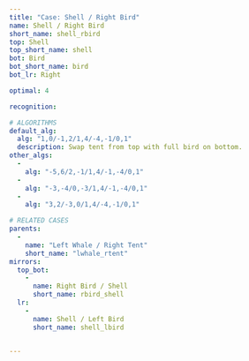 ```yaml
---
title: "Case: Shell / Right Bird"
name: Shell / Right Bird
short_name: shell_rbird
top: Shell
top_short_name: shell
bot: Bird
bot_short_name: bird
bot_lr: Right

optimal: 4

recognition:

# ALGORITHMS
default_alg:
  alg: "1,0/-1,2/1,4/-4,-1/0,1"
  description: Swap tent from top with full bird on bottom.
other_algs:
  -
    alg: "-5,6/2,-1/1,4/-1,-4/0,1"
  -
    alg: "-3,-4/0,-3/1,4/-1,-4/0,1"
  -
    alg: "3,2/-3,0/1,4/-4,-1/0,1"

# RELATED CASES
parents:
  -
    name: "Left Whale / Right Tent"
    short_name: "lwhale_rtent"
mirrors:
  top_bot:
    -
      name: Right Bird / Shell
      short_name: rbird_shell
  lr:
    -
      name: Shell / Left Bird
      short_name: shell_lbird


---
```


